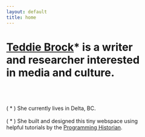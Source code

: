 ```yaml
---
layout: default
title: home
---
```

# [Teddie Brock](https://twitter.com/teddiebrock)* is a writer <br>and researcher interested <br>in media and culture.

<br><br>
<br>( * ) She currently lives in Delta, BC.
<br><br>
( * ) She built and designed this tiny webspace using <br>helpful tutorials by the [Programming Historian](https://programminghistorian.org/).

